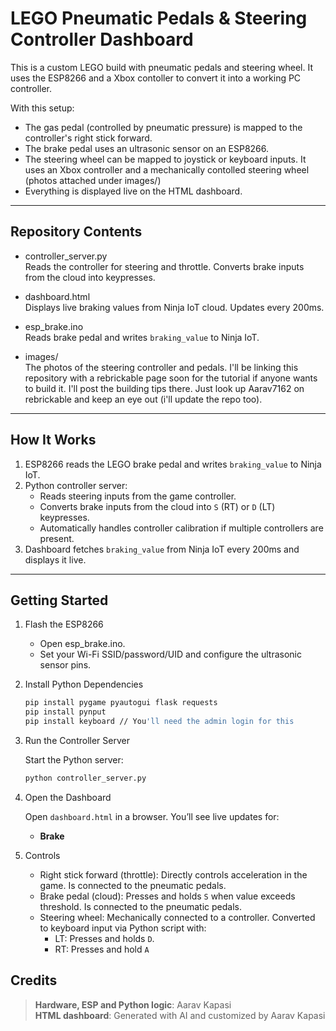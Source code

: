 # LEGO Pneumatic Pedals & Steering Controller Dashboard

This is a custom LEGO build with pneumatic pedals and steering wheel. It uses the ESP8266 and a Xbox contoller to convert it into a working PC controller.

With this setup:  
- The gas pedal (controlled by pneumatic pressure) is mapped to the controller's right stick forward.  
- The brake pedal uses an ultrasonic sensor on an ESP8266.  
- The steering wheel can be mapped to joystick or keyboard inputs. It uses an Xbox controller and a mechanically contolled steering wheel (photos attached under images/)  
- Everything is displayed live on the HTML dashboard.  

---

## Repository Contents

- controller_server.py  
  Reads the controller for steering and throttle. Converts brake inputs from the cloud into keypresses.

- dashboard.html  
  Displays live braking values from Ninja IoT cloud. Updates every 200ms.

- esp_brake.ino  
  Reads brake pedal and writes `braking_value` to Ninja IoT.

- images/  
  The photos of the steering controller and pedals. I'll be linking this repository with a rebrickable page soon for the tutorial if anyone wants to build it. I'll post the building tips there. Just look up Aarav7162 on rebrickable and keep an eye out (i'll update the repo too).

---

## How It Works

1. ESP8266 reads the LEGO brake pedal and writes `braking_value` to Ninja IoT.
2. Python controller server:
   - Reads steering inputs from the game controller.
   - Converts brake inputs from the cloud into `S` (RT) or `D` (LT) keypresses.
   - Automatically handles controller calibration if multiple controllers are present.
3. Dashboard fetches `braking_value` from Ninja IoT every 200ms and displays it live.

---

## Getting Started

1. Flash the ESP8266  
   - Open esp_brake.ino.  
   - Set your Wi-Fi SSID/password/UID and configure the ultrasonic sensor pins.  

2. Install Python Dependencies  
   ```bash
   pip install pygame pyautogui flask requests
   pip install pynput
   pip install keyboard // You'll need the admin login for this

3. Run the Controller Server

    Start the Python server:
    ```bash
    python controller_server.py

4. Open the Dashboard

   Open `dashboard.html` in a browser. You’ll see live updates for: 
   - **Brake**  

5. Controls
   - Right stick forward (throttle): Directly controls acceleration in the game. Is connected to the pneumatic pedals.
   - Brake pedal (cloud): Presses and holds `S` when value exceeds threshold. Is connected to the pneumatic pedals.
   - Steering wheel: Mechanically connected to a controller. Converted to keyboard input via Python script with:
      - LT: Presses and holds `D`.
      - RT: Presses and hold `A`


## Credits
>  **Hardware, ESP and Python logic**: Aarav Kapasi  
>  **HTML dashboard**: Generated with AI and customized by Aarav Kapasi  
